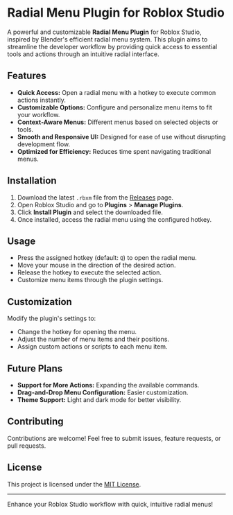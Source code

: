 # Radial Menu Plugin for Roblox Studio

A powerful and customizable **Radial Menu Plugin** for Roblox Studio, inspired by Blender's efficient radial menu system. This plugin aims to streamline the developer workflow by providing quick access to essential tools and actions through an intuitive radial interface.

## Features

- **Quick Access:** Open a radial menu with a hotkey to execute common actions instantly.
- **Customizable Options:** Configure and personalize menu items to fit your workflow.
- **Context-Aware Menus:** Different menus based on selected objects or tools.
- **Smooth and Responsive UI:** Designed for ease of use without disrupting development flow.
- **Optimized for Efficiency:** Reduces time spent navigating traditional menus.

## Installation

1. Download the latest `.rbxm` file from the [Releases](https://github.com/yourusername/repository/releases) page.
2. Open Roblox Studio and go to **Plugins** > **Manage Plugins**.
3. Click **Install Plugin** and select the downloaded file.
4. Once installed, access the radial menu using the configured hotkey.

## Usage

- Press the assigned hotkey (default: `Q`) to open the radial menu.
- Move your mouse in the direction of the desired action.
- Release the hotkey to execute the selected action.
- Customize menu items through the plugin settings.

## Customization

Modify the plugin's settings to:
- Change the hotkey for opening the menu.
- Adjust the number of menu items and their positions.
- Assign custom actions or scripts to each menu item.

## Future Plans

- **Support for More Actions:** Expanding the available commands.
- **Drag-and-Drop Menu Configuration:** Easier customization.
- **Theme Support:** Light and dark mode for better visibility.

## Contributing

Contributions are welcome! Feel free to submit issues, feature requests, or pull requests.

## License

This project is licensed under the [MIT License](LICENSE).

---

Enhance your Roblox Studio workflow with quick, intuitive radial menus!